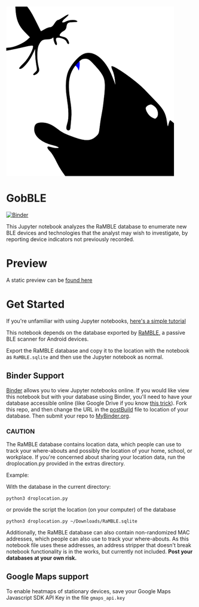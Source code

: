 ![GobBLE's Logo](https://github.com/VirusFriendly/GobBLE/blob/master/assets/GobBLE-logo.png)
# GobBLE

[![Binder](https://mybinder.org/badge_logo.svg)](https://mybinder.org/v2/gh/VirusFriendly/GobBLE/master)

This Jupyter notebook analyzes the RaMBLE database to enumerate new BLE devices and technologies that the analyst may wish to investigate, by reporting device indicators not previously recorded.

# Preview

A static preview can be [found here](https://github.com/VirusFriendly/GobBLE/raw/master/assets/GobBLE_static.html)

# Get Started

If you're unfamiliar with using Jupyter notebooks, [here's a simple tutorial](http://opentechschool.github.io/python-data-intro/core/notebook.html)

This notebook depends on the database exported by [RaMBLE](https://play.google.com/store/apps/details?id=com.contextis.android.BLEScanner), a passive BLE scanner for Android devices.

Export the RaMBLE database and copy it to the location with the notebook as `RaMBLE.sqlite` and then use the Jupyter notebook as normal.

## Binder Support

[Binder](https://mybinder.org/) allows you to view Jupyter notebooks online. If you would like view this notebook but with your database using Binder, you'll need to have your database accessible online (like Google Drive if you know [this trick](http://thebiobucket.blogspot.com/2011/10/how-to-link-to-google-docs-for-download.html)). Fork this repo, and then change the URL in the [postBuild](https://github.com/VirusFriendly/GobBLE/blob/master/postBuild) file to location of your database. Then submit your repo to [MyBinder.org](https://mybinder.org/).

### CAUTION

The RaMBLE database contains location data, which people can use to track your where-abouts and possibly the location of your home, school, or workplace. If you're concerned about sharing your location data, run the droplocation.py provided in the extras directory.

Example:

With the database in the current directory:

```
python3 droplocation.py
```

or provide the script the location (on your computer) of the database

```
python3 droplocation.py ~/Downloads/RaMBLE.sqlite
```

Additionally, the RaMBLE database can also contain non-randomized MAC addresses, which people can also use to track your where-abouts. As this notebook file uses these addresses, an address stripper that doesn't break notebook functionality is in the works, but currently not included. **Post your databases at your own risk.**

## Google Maps support

To enable heatmaps of stationary devices, save your Google Maps Javascript SDK API Key in the file `gmaps_api.key`
